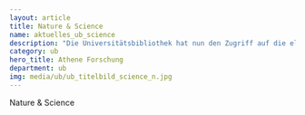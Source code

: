 ```yaml
---
layout: article
title: Nature & Science
name: aktuelles_ub_science
description: "Die Universitätsbibliothek hat nun den Zugriff auf die elektronischen Ausgaben der Zeitschriften Nature & Science lizenziert. <br> Die Zeitschriften enthalten Artikel zu den Fachgebieten Biologie, Chemie und Pharmazie, Medizin, Naturwissenschaften allgemein, Physik und Informatik."
category: ub
hero_title: Athene Forschung
department: ub
img: media/ub/ub_titelbild_science_n.jpg
---
```



Nature & Science

